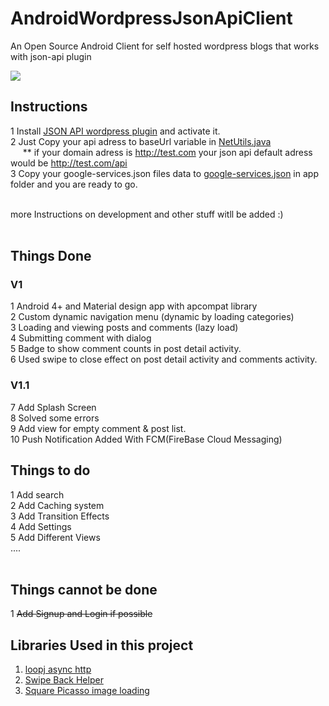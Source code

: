 # AndroidWordpressJsonApiClient
An Open Source Android Client for self hosted wordpress blogs that works with json-api plugin

<img src="https://github.com/The-LoneWolf/AndroidWordpressJsonApiClient/raw/master/img/all2.png">

## Instructions
1 Install <a href="https://wordpress.org/plugins/json-api/">JSON API wordpress plugin</a> and activate it.<br>
2 Just Copy your api adress to baseUrl variable in <a href="https://github.com/The-LoneWolf/AndroidWordpressJsonApiClient/blob/master/app/src/main/java/ir/technopedia/wordpressjsonclient/util/NetUtil.java">NetUtils.java</a><br>
&nbsp;&nbsp;&nbsp;&nbsp; ** if your domain adress is http://test.com your json api default adress would be http://test.com/api
<br>
3 Copy your google-services.json files data to <a href="https://github.com/The-LoneWolf/AndroidWordpressJsonApiClient/blob/master/app/google-services.json">google-services.json</a> in app folder and you are ready to go.<br><br>

more Instructions on development and other stuff witll be added :)
<br><br>

## Things Done
### V1
1 Android 4+ and Material design app with apcompat library<br>
2 Custom dynamic navigation menu (dynamic by loading categories)<br>
3 Loading and viewing posts and comments (lazy load)<br>
4 Submitting comment with dialog<br>
5 Badge to show comment counts in post detail activity.<br>
6 Used swipe to close effect on post detail activity and comments activity.<br>

### V1.1
7 Add Splash Screen<br>
8 Solved some errors<br>
9 Add view for empty comment & post list.<br>
10 Push Notification Added With FCM(FireBase Cloud Messaging)

## Things to do
1 Add search<br>
2 Add Caching system<br>
3 Add Transition Effects<br>
4 Add Settings<br>
5 Add Different Views<br>
....<br><br>

## Things cannot be done
1 <s>Add Signup and Login if possible</s><br>

## Libraries Used in this project
1. <a href="https://github.com/loopj/android-async-http">loopj async http </a><br>
2. <a href="https://github.com/Jude95/SwipeBackHelper">Swipe Back Helper</a><br>
3. <a href="http://square.github.io/picasso/">Square Picasso image loading</a><br>
